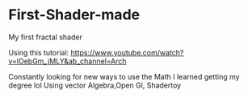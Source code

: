 # First-Shader-made
My first fractal shader


Using this tutorial:
https://www.youtube.com/watch?v=lOebGm_jMLY&ab_channel=Arch

Constantly looking for new ways to use the Math I learned getting my degree lol 
Using vector Algebra,Open Gl, Shadertoy 



